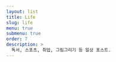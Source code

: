 ```yaml
---
layout: list
title: Life
slug: life
menu: true
submenu: true
order: 7
description: >
  독서, 스포츠, 취업, 그림그리기 등 일상 포스트.  
---
```

